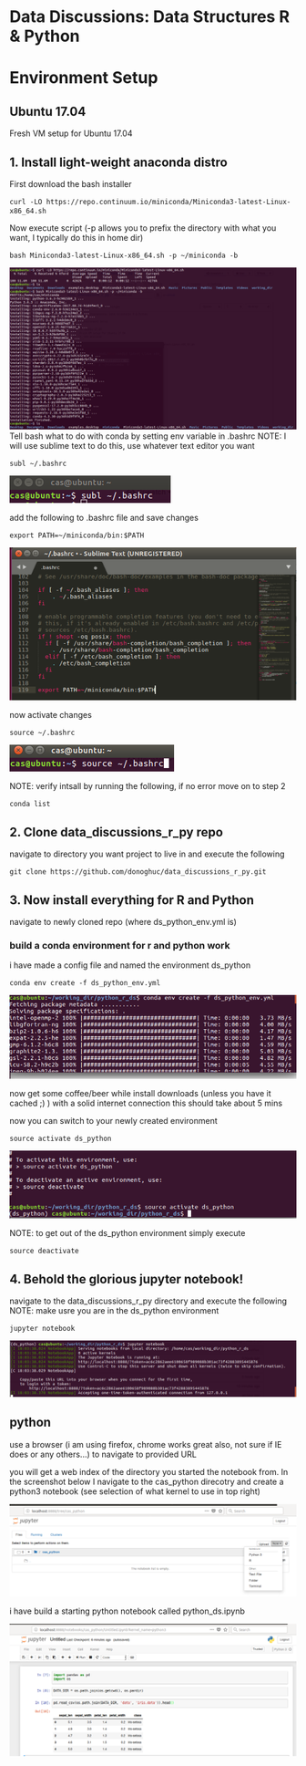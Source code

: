 # Data Discussions: Data Structures R & Python

# Environment Setup

## Ubuntu 17.04
Fresh VM setup for Ubuntu 17.04
## 1. Install light-weight anaconda distro
First download the bash installer
```
curl -LO https://repo.continuum.io/miniconda/Miniconda3-latest-Linux-x86_64.sh
```
Now execute script (-p allows you to prefix the directory with what you want, I typically do this in home dir)
```
bash Miniconda3-latest-Linux-x86_64.sh -p ~/miniconda -b
```

![download](screenshots/minconda_install.png?raw=true "download")
Tell bash what to do with conda by setting env variable in .bashrc
NOTE: I will use sublime text to do this, use whatever text editor you want
```
subl ~/.bashrc
```
![edit_bashrc](screenshots/edit_bashrc.png?raw=true "edit bash")

add the following to .bashrc file and save changes
```
export PATH=~/miniconda/bin:$PATH
```
![subl_bashrc](screenshots/subl_bashrc.png?raw=true "sublime bashrc")

now activate changes
```
source ~/.bashrc
```
![activate_bashrc](screenshots/activate_bashrc.png?raw=true "activate bashrc")

NOTE: verify intsall by running the following, if no error move on to step 2
```
conda list
```
## 2. Clone data_discussions_r_py repo
navigate to directory you want project to live in and execute the following
```
git clone https://github.com/donoghuc/data_discussions_r_py.git
```
## 3. Now install everything for R and Python
navigate to newly cloned repo (where ds_python_env.yml is)
### build a conda environment for r and python work
i have made a config file and named the environment ds_python
```
conda env create -f ds_python_env.yml
```
![build_env](screenshots/env_create.png?raw=true "build new env")

now get some coffee/beer while install downloads (unless you have it cached ;) ) with a solid internet connection this should take about 5 mins

now you can switch to your newly created environment 
```
source activate ds_python
```
![build_env](screenshots/activate_env.png?raw=true "build new env")

NOTE: to get out of the ds_python environment simply execute 
```
source deactivate
```

## 4. Behold the glorious jupyter notebook! 
navigate to the data_discussions_r_py directory and execute the following
NOTE: make usre you are in the ds_python environment 
```
jupyter notebook
```
![start_nb](screenshots/start_notebook.png?raw=true "start jupyter notebook")

## python

use a browser (i am using firefox, chrome works great also, not sure if IE does or any others...) to navigate to provided URL

you will get a web index of the directory you started the notebook from. In the screenshot below I navigate to the cas_python direcotry and create a python3 notebook (see selection of what kernel to use in top right)

![new_python](screenshots/start_python3.png?raw=true "new python notebook")

i have build a starting python notebook called python_ds.ipynb

![import_iris](screenshots/python_import.png?raw=true "get data in python")
